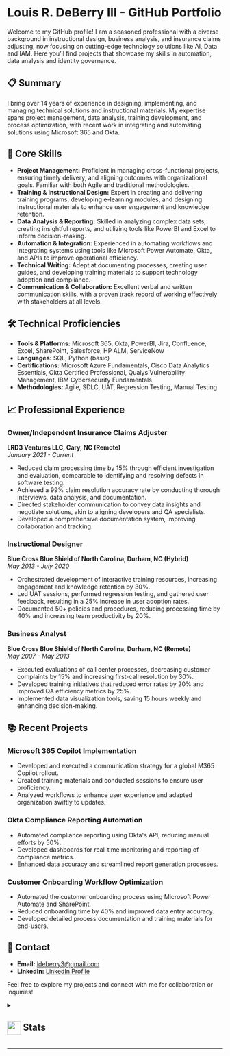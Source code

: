 # Louis R. DeBerry III - GitHub Portfolio

Welcome to my GitHub profile! I am a seasoned professional with a diverse background in instructional design, business analysis, and insurance claims adjusting, now focusing on cutting-edge technology solutions like AI, Data and IAM. Here you’ll find projects that showcase my skills in automation, data analysis and identity governance.

## 📋 Summary

I bring over 14 years of experience in designing, implementing, and managing technical solutions and instructional materials. My expertise spans project management, data analysis, training development, and process optimization, with recent work in integrating and automating solutions using Microsoft 365 and Okta.

## 🔑 Core Skills

- **Project Management:** Proficient in managing cross-functional projects, ensuring timely delivery, and aligning outcomes with organizational goals. Familiar with both Agile and traditional methodologies.
- **Training & Instructional Design:** Expert in creating and delivering training programs, developing e-learning modules, and designing instructional materials to enhance user engagement and knowledge retention.
- **Data Analysis & Reporting:** Skilled in analyzing complex data sets, creating insightful reports, and utilizing tools like PowerBI and Excel to inform decision-making.
- **Automation & Integration:** Experienced in automating workflows and integrating systems using tools like Microsoft Power Automate, Okta, and APIs to improve operational efficiency.
- **Technical Writing:** Adept at documenting processes, creating user guides, and developing training materials to support technology adoption and compliance.
- **Communication & Collaboration:** Excellent verbal and written communication skills, with a proven track record of working effectively with stakeholders at all levels.

## 🛠️ Technical Proficiencies

- **Tools & Platforms:** Microsoft 365, Okta, PowerBI, Jira, Confluence, Excel, SharePoint, Salesforce, HP ALM, ServiceNow
- **Languages:** SQL, Python (basic)
- **Certifications:** Microsoft Azure Fundamentals, Cisco Data Analytics Essentials, Okta Certified Professional, Qualys Vulnerability Management, IBM Cybersecurity Fundamentals
- **Methodologies:** Agile, SDLC, UAT, Regression Testing, Manual Testing

## 📈 Professional Experience

### Owner/Independent Insurance Claims Adjuster
**LRD3 Ventures LLC, Cary, NC (Remote)**  
*January 2021 - Current*

- Reduced claim processing time by 15% through efficient investigation and evaluation, comparable to identifying and resolving defects in software testing.
- Achieved a 99% claim resolution accuracy rate by conducting thorough interviews, data analysis, and documentation.
- Directed stakeholder communication to convey data insights and negotiate solutions, akin to aligning developers and QA specialists.
- Developed a comprehensive documentation system, improving collaboration and tracking.

### Instructional Designer
**Blue Cross Blue Shield of North Carolina, Durham, NC (Hybrid)**  
*May 2013 - July 2020*

- Orchestrated development of interactive training resources, increasing engagement and knowledge retention by 30%.
- Led UAT sessions, performed regression testing, and gathered user feedback, resulting in a 25% increase in user adoption rates.
- Documented 50+ policies and procedures, reducing processing time by 40% and increasing team productivity by 20%.

### Business Analyst
**Blue Cross Blue Shield of North Carolina, Durham, NC (Remote)**  
*May 2007 - May 2013*

- Executed evaluations of call center processes, decreasing customer complaints by 15% and increasing first-call resolution by 30%.
- Developed training initiatives that reduced error rates by 20% and improved QA efficiency metrics by 25%.
- Implemented data visualization tools, saving 15 hours weekly and enhancing decision-making.

## 📚 Recent Projects

### Microsoft 365 Copilot Implementation

- Developed and executed a communication strategy for a global M365 Copilot rollout.
- Created training materials and conducted sessions to ensure user proficiency.
- Analyzed workflows to enhance user experience and adapted organization swiftly to updates.

### Okta Compliance Reporting Automation

- Automated compliance reporting using Okta's API, reducing manual efforts by 50%.
- Developed dashboards for real-time monitoring and reporting of compliance metrics.
- Enhanced data accuracy and streamlined report generation processes.

### Customer Onboarding Workflow Optimization

- Automated the customer onboarding process using Microsoft Power Automate and SharePoint.
- Reduced onboarding time by 40% and improved data entry accuracy.
- Developed detailed process documentation and training materials for end-users.

## 📧 Contact

- **Email:** [ldeberry3@gmail.com](mailto:ldeberry3@gmail.com)
- **LinkedIn:** [LinkedIn Profile](https://www.linkedin.com/in/ldeberry3)

Feel free to explore my projects and connect with me for collaboration or inquiries!

<details>
  <summary><h2> <img align="center" src="https://github.com/ldeberry3/ldeberry3/blob/main/icons/stats.gif" width="32"/> Stats</h2></summary>
  <div align="center">
    <img src="https://github-readme-stats.vercel.app/api?username=ldeberry3&theme=tokyonight&hide_border=false&include_all_commits=true&count_private=false" alt="GitHub Stats"/><br/>
    <img src="https://github-readme-streak-stats.herokuapp.com/?user=ldeberry3&theme=tokyonight&hide_border=false" alt="GitHub Streak"/><br/>
    <img src="https://github-readme-stats.vercel.app/api/top-langs/?username=ldeberry3&theme=tokyonight&hide_border=false&include_all_commits=true&count_private=false&layout=compact" alt="Top Languages"/><br/>
    <img src="https://github-readme-activity-graph.vercel.app/graph?username=ldeberry3&theme=tokyo-night" alt="Activity Graph"/>
  </div>
</details>

---
